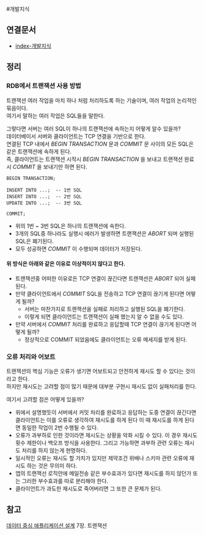 #개발지식 

## 연결문서
- [index-개발지식](6.%20개발지식/index-개발지식.md)
## 정리

### RDB에서 트랜잭션 사용 방법
트랜잭션 여러 작업을 마치 하나 처럼 처리하도록 하는 기술이며, 여러 작업의 논리적인 묶음이다.  
여기서 말하는 여러 작업은 SQL들을 말한다.  

그렇다면 서버는 여러 SQL이 하나의 트랜잭션에 속하는지 어떻게 알수 있을까?  
데이터베이서 서버와 클라이언트는 TCP 연결을 기반으로 한다.  
연결된 TCP 내에서 _BEGIN TRANSACTION_ 문과 _COMMIT_ 문 사이의 모든 SQL은 같은 트랜잭션에 속하게 된다.  
즉, 클라이언트는 트랜잭션 시작시 _BEGIN TRANSACTION_ 을 보내고 트랜잭션 완료시 _COMMIT_ 을 보내기만 하면 된다.  
 
```
BEGIN TRANSACTION;

INSERT INTO ...;  -- 1번 SQL
INSERT INTO ...;  -- 2번 SQL
UPDATE INTO ...;  -- 3번 SQL

COMMIT;
```
- 위의 1번 ~ 3번 SQL은 하나의 트랜잭션에 속한다.  
- 3개의 SQL중 하나라도 실행시 에러가 발생하면 트랜잭션은 _ABORT_ 되며 실행된 SQL은 폐기된다.  
- 모두 성공하면 _COMMIT_ 이 수행되며 데이터가 저장된다.  

#### 위 방식은 아래와 같은 이유로 이상적이지 않다고 한다. 
- 트랜잭션중 어떠한 이유로든 TCP 연결이 끊긴다면 트랜잭션은 _ABORT_ 되어 실패된다.  
- 만약 클라이언트에서 _COMMIT_ SQL을 전송하고 TCP 연결이 끊기게 된다면 어떻게 될까?  
	- 서버는 마찬가지로 트랜잭션을 실패로 처리하고 실행된 SQL을 폐기한다.    
	- 이렇게 되면 클라이언트는 트랜잭션이 실패 했는지 알 수 없을 수도 있다.   
- 만약 서버에서 _COMMIT_ 처리를 완료하고 응답할때 TCP 연결이 끊기게 된다면 어떻게 될까?
	- 정상적으로 COMMIT 되었음에도 클라이언트는 오류 메세지를 받게 된다. 
### 오류 처리와 어보트
트랜잭션의 핵심 기능은 오류가 생기면 어보트되고 안전하게 재시도 할 수 있다는 것이라고 한다.  
하지만 재시도는 고려할 점이 많기 때문에 대부분 구현시 재시도 없이 실패처리를 한다.  

여기서 고려할 점은 어떻게 있을까?  
- 위에서 설명했듯이 서버에서 커밋 처리를 완료하고 응답하는 도중 연결이 끊긴다면 클라이언트는 이를 오류로 생각하여 재시도를 하게 된다 이 때 재시도를 하게 된다면 동일한 작업이 2번 수행될 수 있다.
- 오류가 과부하로 인한 것이라면 재시도는 상황을 악화 시킬 수 있다. 이 경우 재시도 횟수 제한이나 백오프 방식을 사용한다. 그리고 가능하면 과부하 관련 오류는 재시도 처리를 하지 않는게 현명하다.
- 일시적인 오류는 재시도 할 가치가 있지만 제약조건 위배나 스키마 관련 오류에 재시도 하는 것은 무의미 하다.
- 앱의 트랜잭선 로직안에 메일전송 같은 부수효과가 있다면 재시도를 하지 않던가 또는 그러한 부수효과를 따로 분리해야 한다.
- 클라이언트가 과도한 재시도로 죽어버리면 그 또한 큰 문제가 된다.

## 참고
[데이터 중심 애플리케이션 설계](https://www.yes24.com/Product/Goods/59566585) 7장. 트랜잭션